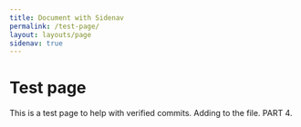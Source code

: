 ```yaml
---
title: Document with Sidenav
permalink: /test-page/
layout: layouts/page
sidenav: true
---
```

# Test page

This is a test page to help with verified commits. Adding to the file. PART 4.